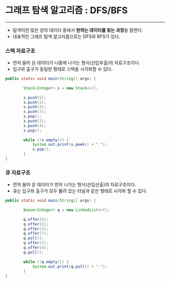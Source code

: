 # 그래프 탐색 알고리즘 : DFS/BFS

---
- 탐색이란 많은 양의 데이터 중에서 **원하는 데이터를 찾는 과정**을 말한다.
- 대표적인 그래프 탐색 알고리즘으로는 DFS와 BFS가 있다.


### 스택 자료구조

- 먼저 들어 온 데이터가 나중에 나가는 형식(선입후출)의 자료구조이다.
- 입구와 출구가 동일한 형태로 스택을 시각화할 수 있다.

```java
public static void main(String[] args) {
    	
    	Stack<Integer> s = new Stack<>();
    	
    	s.push(5);
    	s.push(2);
    	s.push(3);
    	s.push(7);
    	s.pop();
    	s.push(1);
    	s.push(4);
    	s.pop();
    	
    	while (!s.empty()) {
    	    System.out.print(s.peek() + " ");
    	    s.pop();
    	}
}
```

### 큐 자료구조

- 먼저 들어 온 데이터가 먼저 나가는 형식(선입선출)의 자료구조이다.
- 큐는 입구와 출구가 모두 뚫려 있는 터널과 같은 형태로 시각화 할 수 있다.

```java
public static void main(String[] args) {
    	
    	Queue<Integer> q = new LinkedList<>();
    	
    	q.offer(5);
    	q.offer(2);
    	q.offer(3);
    	q.offer(7);
    	q.poll();
    	q.offer(1);
    	q.offer(4);
    	q.poll();
    	
    	while (!q.empty()) {
    	    System.out.print(q.poll() + " ");
    	}
}
```